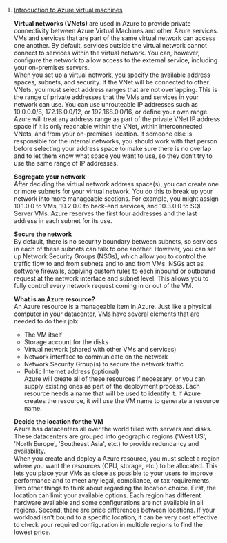 1. [Introduction to Azure virtual machines](https://docs.microsoft.com/en-us/learn/modules/intro-to-azure-virtual-machines/)
    
    **Virtual networks (VNets)** are used in Azure to provide private connectivity between Azure Virtual Machines and other Azure services. VMs and services that are part of the same virtual network can access one another. By default, services outside the virtual network cannot connect to services within the virtual network. You can, however, configure the network to allow access to the external service, including your on-premises servers.<br/>
    When you set up a virtual network, you specify the available address spaces, subnets, and security. If the VNet will be connected to other VNets, you must select address ranges that are not overlapping. This is the range of private addresses that the VMs and services in your network can use. You can use unrouteable IP addresses such as 10.0.0.0/8, 172.16.0.0/12, or 192.168.0.0/16, or define your own range. Azure will treat any address range as part of the private VNet IP address space if it is only reachable within the VNet, within interconnected VNets, and from your on-premises location. If someone else is responsible for the internal networks, you should work with that person before selecting your address space to make sure there is no overlap and to let them know what space you want to use, so they don’t try to use the same range of IP addresses.<br/>
    
    **Segregate your network**<br/>
    After deciding the virtual network address space(s), you can create one or more subnets for your virtual network. You do this to break up your network into more manageable sections. For example, you might assign 10.1.0.0 to VMs, 10.2.0.0 to back-end services, and 10.3.0.0 to SQL Server VMs. Azure reserves the first four addresses and the last address in each subnet for its use.
    
    **Secure the network**<br/>
    By default, there is no security boundary between subnets, so services in each of these subnets can talk to one another. However, you can set up Network Security Groups (NSGs), which allow you to control the traffic flow to and from subnets and to and from VMs. NSGs act as software firewalls, applying custom rules to each inbound or outbound request at the network interface and subnet level. This allows you to fully control every network request coming in or out of the VM.
    
    **What is an Azure resource?**<br/>
    An Azure resource is a manageable item in Azure. Just like a physical computer in your datacenter, VMs have several elements that are needed to do their job:
    - The VM itself
    - Storage account for the disks
    - Virtual network (shared with other VMs and services)
    - Network interface to communicate on the network
    - Network Security Group(s) to secure the network traffic
    - Public Internet address (optional)<br/>
    Azure will create all of these resources if necessary, or you can supply existing ones as part of the deployment process. Each resource needs a name that will be used to identify it. If Azure creates the resource, it will use the VM name to generate a resource name.
    
    **Decide the location for the VM**<br/>
    Azure has datacenters all over the world filled with servers and disks. These datacenters are grouped into geographic regions ('West US', 'North Europe', 'Southeast Asia', etc.) to provide redundancy and availability.<br/>
    When you create and deploy a Azure resource, you must select a region where you want the resources (CPU, storage, etc.) to be allocated. This lets you place your VMs as close as possible to your users to improve performance and to meet any legal, compliance, or tax requirements.<br/>
    Two other things to think about regarding the location choice. First, the location can limit your available options. Each region has different hardware available and some configurations are not available in all regions. Second, there are price differences between locations. If your workload isn't bound to a specific location, it can be very cost effective to check your required configuration in multiple regions to find the lowest price.
    
    
